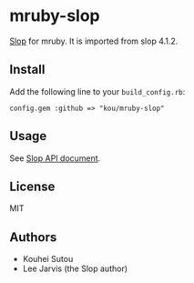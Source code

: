 # mruby-slop

[Slop](https://github.com/leejarvis/slop) for mruby. It is imported from slop 4.1.2.

## Install

Add the following line to your `build_config.rb`:

    config.gem :github => "kou/mruby-slop"

## Usage

See [Slop API document](http://leejarvis.github.io/rdoc/slop/).

## License

MIT

## Authors

  * Kouhei Sutou
  * Lee Jarvis (the Slop author)
